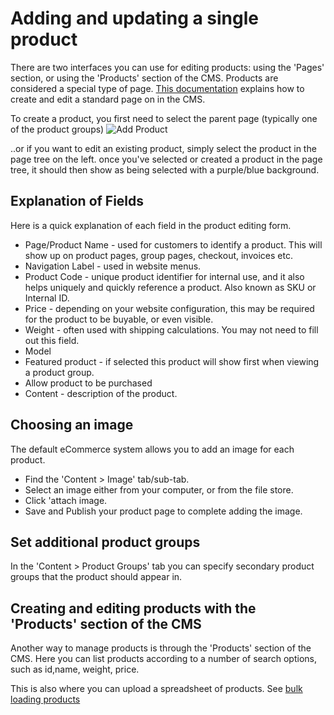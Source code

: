 # Adding and updating a single product

There are two interfaces you can use for editing products: using the 'Pages' section, or using the 'Products' section of the CMS.
Products are considered a special type of page. [This documentation](http://userhelp.silverstripe.org/for-website-content-editors/creating-and-editing-content/) explains how to create and edit a standard page on in the CMS.

To create a product, you first need to select the parent page (typically one of the product groups)
![Add Product](\images\createproduct.jpg)

..or if you want to edit an existing product, simply select the product in the page tree on the left.
once you've selected or created a product in the page tree, it should then show as being selected with a purple/blue background.

## Explanation of Fields

Here is a quick explanation of each field in the product editing form.

 * Page/Product Name - used for customers to identify a product. This will show up on product pages, group pages, checkout, invoices etc.
 * Navigation Label - used in website menus.
 * Product Code - unique product identifier for internal use, and it also helps uniquely and quickly reference a product. Also known as SKU or Internal ID.
 * Price - depending on your website configuration, this may be required for the product to be buyable, or even visible.
 * Weight - often used with shipping calculations. You may not need to fill out this field.
 * Model
 * Featured product - if selected this product will show first when viewing a product group. 
 * Allow product to be purchased
 * Content - description of the product.


## Choosing an image

The default eCommerce system allows you to add an image for each product.

 * Find the 'Content > Image' tab/sub-tab.
 * Select an image either from your computer, or from the file store.
 * Click 'attach image.
 * Save and Publish your product page to complete adding the image.

 
## Set additional product groups

In the 'Content > Product Groups' tab you can specify secondary product groups that the product should appear in.

## Creating and editing products with the 'Products' section of the CMS 

Another way to manage products is through the 'Products' section of the CMS. Here you can list products according to a number of search options, such as id,name, weight, price. 

This is also where you can upload a spreadsheet of products. See [bulk loading products](BulkLoadingProducts.md)